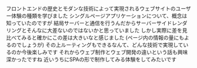 フロントエンドの歴史とモダンな技術によって実現されるウェブサイトのユーザー体験の種類を学びました
シングルページアプリケーションについて、概念は知っていたのですが
結局サーバーと通信を行うんだからサーバーサイドレンダリングとそんなに大差ないのではないかと思っていました
しかし実際に差を見比べてみると確かにこの差は大きいなと感じました
(ページ内の情報の量にもよるのでしょうが)
その上ルーティングもできるなんて、どんな技術で実現しているのか今後楽しみです
それからウェブ制作とウェブ開発の違いという話も興味深かったですね
近いうちにSPAの形で制作してみる体験をしてみたいです